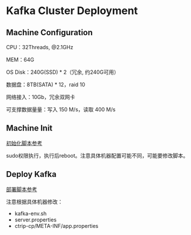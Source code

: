 # Kafka Cluster Deployment

## Machine Configuration

CPU：32Threads, @2.1GHz

MEM：64G

OS Disk：240G(SSD) * 2（冗余, 约240G可用）

数据盘：8TB(SATA) * 12，raid 10

网络接入：10Gb，冗余双网卡

可支撑数据量量：写入 150 M/s，读取 400 M/s

## Machine Init

[初始化脚本参考](../tools/kafka/init/init-machine.sh)

sudo权限执行，执行后reboot。注意具体机器配置可能不同，可能要修改脚本。

## Deploy Kafka

[部署脚本参考](../tools/kafka/deploy/deploy-kafka-service.sh)

注意根据具体机器修改：

- kafka-env.sh
- server.properties
- ctrip-cp/META-INF/app.properties
